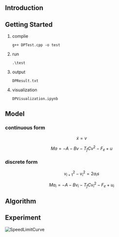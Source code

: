 ## Introduction



## Getting Started

1. complie

   ``` 
   g++ DPTest.cpp -o test

2. run

   ```
   .\test

3. output

   ``` 
   DPResult.txt

4. visualization

   ``` 
   DPVisualization.ipynb
   ```

## Model
### continuous form

$$
\dot{x} = v \tag{1}
$$

$$
Ma = -A - Bv-T_fCv^2-F_e+u \tag{2}
$$

### discrete form

$$
v_{i+1}^2 - v_{i}^2 = 2a_is \tag{3}
$$

$$
Ma_i = -A-Bv_i-T_fCv_i^2-F_e+u_i \tag{4}
$$

## Algorithm



## Experiment

![SpeedLimitCurve](.\analysis\DPSpeedVSLimitCurve.png)



